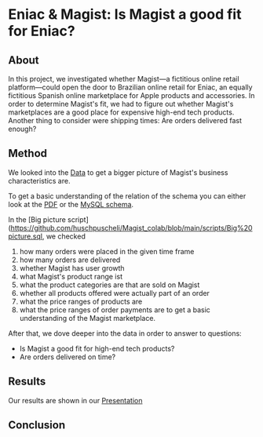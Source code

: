 # Eniac & Magist: Is Magist a good fit for Eniac?

## About

In this project, we investigated whether Magist—a fictitious online retail platform—could open the door to Brazilian online retail for Eniac, an equally fictitious Spanish online marketplace for Apple products and accessories. In order to determine Magist's fit, we had to figure out whether Magist's marketplaces are a good place for expensive high-end tech products. Another thing to consider were shipping times: Are orders delivered fast enough?

## Method

We looked into the [Data](https://github.com/huschpuscheli/Magist_colab/blob/main/data/magist_dump.sql) to get a bigger picture of Magist's business characteristics are.

To get a basic understanding of the relation of the schema you can either look at the [PDF](https://github.com/huschpuscheli/Magist_colab/blob/main/data/magist_schema.pdf) or the [MySQL schema](https://github.com/huschpuscheli/Magist_colab/blob/main/data/magist_schema.mwb).

In the [Big picture script](https://github.com/huschpuscheli/Magist_colab/blob/main/scripts/Big%20picture.sql, we checked
1. how many orders were placed in the given time frame
2. how many orders are delivered
3. whether Magist has user growth
4. what Magist's product range ist
5. what the product categories are that are sold on Magist
6. whether all products offered were actually part of an order
7. what the price ranges of products are
8. what the price ranges of order payments are
to get a basic understanding of the Magist marketplace.

After that, we dove deeper into the data in order to answer to questions:
- Is Magist a good fit for high-end tech products?
- Are orders delivered on time?

## Results

Our results are shown in our [Presentation]()

## Conclusion